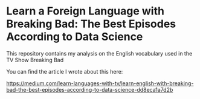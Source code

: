 # Learn a Foreign Language with Breaking Bad: The Best Episodes According to Data Science
This repository contains my analysis on the English vocabulary used in the TV Show Breaking Bad

You can find the article I wrote about this here:

https://medium.com/learn-languages-with-tv/learn-english-with-breaking-bad-the-best-episodes-according-to-data-science-dd8eca1a7d2b
